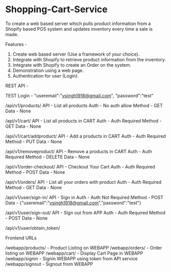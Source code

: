 # Shopping-Cart-Service

To create a web based server which pulls product information from a Shopify based POS
system and updates inventory every time a sale is made.

Features - 

1. Create web based server (Use a framework of your choice).
2. Integrate with Shopify to retrieve product information from the inventory.
3. Integrate with Shopify to create an Order on the system.
4. Demonstration using a web page.
5. Authentication for user (Login).


REST API - 


TEST Login - "useremail":"vsingh1918@gmail.com",
              "password":"test"


/api/v1/products/ 
  API -  List all products
  Auth - No auth allow
  Method - GET
  Data - None
  
/api/v1/cart/
  API -  List all products in CART
  Auth - Auth Required
  Method - GET
  Data - None
  
/api/v1/cart/addproduct/
  API -  Add a products in CART
  Auth - Auth Required
  Method - PUT
  Data - None
  
/api/v1/removeproduct/
  API -  Remove a products in CART
  Auth - Auth Required
  Method - DELETE
  Data - None
  
/api/v1/order-checkout/
  API -  Checkout Your Cart
  Auth - Auth Required
  Method - POST
  Data - None
  
/api/v1/orders/
  API -  List all your orders with product
  Auth - Auth Required
  Method - GET
  Data - None
  
/api/v1/user/sign-in/
  API -  Sign in 
  Auth - Auth Not Required
  Method - POST
  Data - {"useremail":"vsingh1918@gmail.com","password":"test"}
  
/api/v1/user/sign-out/
  API -  Sign out from APP
  Auth - Auth Required
  Method - POST
  Data - None
  
/api/v1/user/obtain_token/



Frontend URLs

/webapp/products/ - Product Listing on WEBAPP
/webapp/orders/ - Order listing on WEBAPP
/webapp/cart/ - Display Cart Page in WEBAPP
/webapp/signin - Signin WEBAPP using token from API service
/webapp/signout - Signout from WEBAPP
